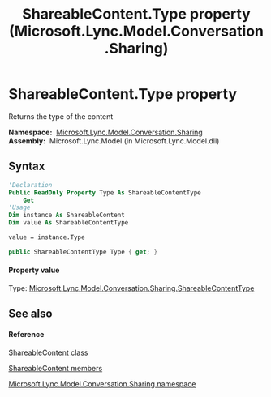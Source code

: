 ﻿---
title: ShareableContent.Type property  (Microsoft.Lync.Model.Conversation.Sharing)
TOCTitle: 'Type property '
ms:assetid: P:Microsoft.Lync.Model.Conversation.Sharing.ShareableContent.Type_DI_3_UC_OCS14MrefLyncWPF
ms:mtpsurl: https://msdn.microsoft.com/en-us/library/microsoft.lync.model.conversation.sharing.shareablecontent.type_di_3_uc_ocs14mreflyncwpf(v=office.15)
ms:contentKeyID: 48591766
ms.date: 07/28/2014
mtps_version: v=office.15
f1_keywords:
- Microsoft.Lync.Model.Conversation.Sharing.ShareableContent.Type
dev_langs:
- CSharp
- JScript
- VB
- other
---

# ShareableContent.Type property

Returns the type of the content

**Namespace:**  [Microsoft.Lync.Model.Conversation.Sharing](microsoft-lync-model-conversation-sharing-namespace_2.md)  
**Assembly:**  Microsoft.Lync.Model (in Microsoft.Lync.Model.dll)

## Syntax

``` vb
'Declaration
Public ReadOnly Property Type As ShareableContentType
    Get
'Usage
Dim instance As ShareableContent
Dim value As ShareableContentType

value = instance.Type
```

``` csharp
public ShareableContentType Type { get; }
```

#### Property value

Type: [Microsoft.Lync.Model.Conversation.Sharing.ShareableContentType](shareablecontenttype-enumeration-microsoft-lync-model-conversation-sharing_2.md)  

## See also

#### Reference

[ShareableContent class](shareablecontent-class-microsoft-lync-model-conversation-sharing_2.md)

[ShareableContent members](shareablecontent-members-microsoft-lync-model-conversation-sharing_2.md)

[Microsoft.Lync.Model.Conversation.Sharing namespace](microsoft-lync-model-conversation-sharing-namespace_2.md)

